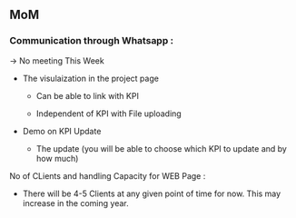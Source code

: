 ## MoM 
### Communication through Whatsapp :
-> No meeting This Week

- The visulaization in the project page
  
  - Can be able to link with KPI
  
  - Independent of KPI with File uploading
  
  
- Demo on KPI Update
  
  - The update (you will be able to choose which KPI to update and by how much)
  

No of CLients and handling Capacity for WEB Page :

- There will be 4-5 Clients at any given point of time for now. This may increase in the coming year.

